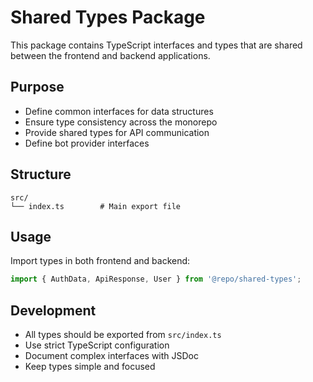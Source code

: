 # Shared Types Package

This package contains TypeScript interfaces and types that are shared between the frontend and backend applications.

## Purpose

- Define common interfaces for data structures
- Ensure type consistency across the monorepo
- Provide shared types for API communication
- Define bot provider interfaces

## Structure

```
src/
└── index.ts        # Main export file
```

## Usage

Import types in both frontend and backend:

```typescript
import { AuthData, ApiResponse, User } from '@repo/shared-types';
```

## Development

- All types should be exported from `src/index.ts`
- Use strict TypeScript configuration
- Document complex interfaces with JSDoc
- Keep types simple and focused
